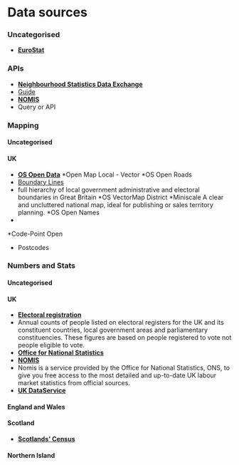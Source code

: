 # Data sources

### Uncategorised
* [__EuroStat__](http://ec.europa.eu/eurostat)

### APIs
* [__Neighbourhood Statistics Data Exchange__](http://www.neighbourhood.statistics.gov.uk/dissemination/Info.do?page=nde.htm)
 * [Guide](http://www.neighbourhood.statistics.gov.uk/HTMLDocs/downloads/About-the-NeSS-Data-Exchange-V2_1.pdf)
* [__NOMIS__](https://www.nomisweb.co.uk/home/detailedstats.asp)
 * Query or API

### Mapping
#### Uncategorised
#### UK
* [__OS Open Data__](https://www.ordnancesurvey.co.uk/business-and-government/products/opendata-products.html)
 *Open Map Local - Vector
 *OS Open Roads
 * [Boundary Lines](https://www.ordnancesurvey.co.uk/business-and-government/products/boundary-line.html)
  * full hierarchy of local government administrative and electoral boundaries in Great Britain
 *OS VectorMap District
 *Miniscale
  A clear and uncluttered national map, ideal for publishing or sales territory planning.
 *OS Open Names
  *
 *Code-Point Open
  * Postcodes

### Numbers and Stats
#### Uncategorised
#### UK
* [__Electoral registration__](http://www.ons.gov.uk/peoplepopulationandcommunity/elections/electoralregistration)
 * Annual counts of people listed on electoral registers for the UK and its constituent countries, local government areas and parliamentary constituencies. These figures are based on people registered to vote not people eligible to vote.
* [__Office for National Statistics__](http://www.ons.gov.uk)
* [__NOMIS__](https://www.nomisweb.co.uk/)
 *  Nomis is a service provided by the Office for National Statistics, ONS, to give you free access to the most detailed and up-to-date UK labour market statistics from official sources.
*  [__UK DataService__](https://www.ukdataservice.ac.uk/)


#### England and Wales

#### Scotland
* [__Scotlands' Census__](http://www.scotlandscensus.gov.uk/)

#### Northern Island
